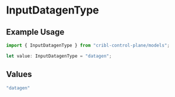# InputDatagenType

## Example Usage

```typescript
import { InputDatagenType } from "cribl-control-plane/models";

let value: InputDatagenType = "datagen";
```

## Values

```typescript
"datagen"
```